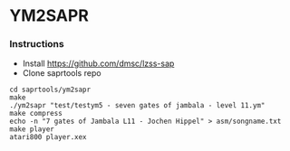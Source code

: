 # YM2SAPR

### Instructions

* Install https://github.com/dmsc/lzss-sap
* Clone saprtools repo

```
cd saprtools/ym2sapr
make
./ym2sapr "test/testym5 - seven gates of jambala - level 11.ym"
make compress
echo -n "7 gates of Jambala L11 - Jochen Hippel" > asm/songname.txt
make player
atari800 player.xex
```


